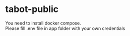 # tabot-public
You need to install docker compose. <br>
Please fill .env file in app folder with your own credentials
